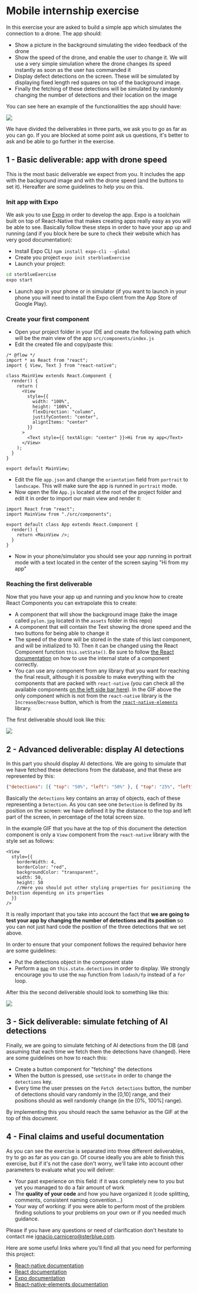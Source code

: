 # Mobile internship exercise

In this exercise your are asked to build a simple app which simulates the connection to a drone. The app should:

- Show a picture in the background simulating the video feedback of the drone
- Show the speed of the drone, and enable the user to change it. We will use a very simple simulation where the drone changes its speed instantly as soon as the user has commanded it
- Display defect detections on the screen. These will be simulated by displaying fixed length red squares on top of the background image.
- Finally the fetching of these detections will be simulated by randomly changing the number of detections and their location on the image

You can see here an example of the functionalities the app should have:

![](assets/mobile-internship-exercise.gif)

We have divided the deliverables in three parts, we ask you to go as far as you can go. If you are blocked at some point ask us questions, it's better to ask and be able to go further in the exercise.

## 1 - Basic deliverable: app with drone speed

This is the most basic deliverable we expect from you. It includes the app with the background image and with the drone speed (and the buttons to set it). Hereafter are some guidelines to help you on this.

### Init app with Expo

We ask you to use [Expo](https://expo.io/learn) in order to develop the app. Expo is a toolchain built on top of React-Native that makes creating apps really easy as you will be able to see. Basically follow these steps in order to have your app up and running (and if you block here be sure to check their website which has very good documentation):

- Install Expo CLI `npm install expo-cli --global`
- Create you project `expo init sterblueExercise`
- Launch your project:

```bash
cd sterblueExercise
expo start
```

- Launch app in your phone or in simulator (if you want to launch in your phone you will need to install the Expo client from the App Store of Google Play).

### Create your first component

- Open your project folder in your IDE and create the following path which will be the main view of the app `src/components/index.js`
- Edit the created file and copy/paste this:

```JS
/* @flow */
import * as React from "react";
import { View, Text } from "react-native";

class MainView extends React.Component {
  render() {
    return (
      <View
        style={{
          width: "100%",
          height: "100%",
          flexDirection: "column",
          justifyContent: "center",
          aligntItems: "center"
        }}
      >
        <Text style={{ textAlign: "center" }}>Hi from my app</Text>
      </View>
    );
  }
}

export default MainView;
```

- Edit the file `app.json` and change the `orientation` field from `portrait` to `landscape`. This will make sure the app is runned in `portrait` mode.
- Now open the file `App.js` located at the root of the project folder and edit it in order to import our main view and render it:

```JS
import React from "react";
import MainView from "./src/components";

export default class App extends React.Component {
  render() {
    return <MainView />;
  }
}
```

- Now in your phone/simulator you should see your app running in portrait mode with a text located in the center of the screen saying "Hi from my app"

### Reaching the first deliverable

Now that you have your app up and running and you know how to create React Components you can extrapolate this to create:

- A component that will show the background image (take the image called `pylon.jpg` located in the `assets` folder in this repo)
- A component that will contain the Text showing the drone speed and the two buttons for being able to change it
- The speed of the drone will be stored in the state of this last component, and will be initialized to 10. Then it can be changed using the React Component function `this.setState()`. Be sure to follow [the React documentation](https://reactjs.org/docs/state-and-lifecycle.html#using-state-correctly) on how to use the internal state of a component correctly.
- You can use any component from any library that you want for reaching the final result, although it is possible to make everything with the components that are packed with `react-native` (you can check all the available components [on the left side bar here](https://facebook.github.io/react-native/docs/getting-started)). In the GIF above the only component which is not from the `react-native` library is the `Increase`/`Decrease` button, which is from the [`react-native-elements`](https://react-native-training.github.io/react-native-elements/docs/overview.html) library.

The first deliverable should look like this:

![](assets/first-deliverable.png)

## 2 - Advanced deliverable: display AI detections

In this part you should display AI detections. We are going to simulate that we have fetched these detections from the database, and that these are represented by this:

```JSON
{"detections": [{ "top": "50%", "left": "50%" }, { "top": "25%", "left": "30%" }, { "top": "60%", "left": "10%" }]}
```

Basically the `detections` key contains an array of objects, each of these representing a `Detection`. As you can see one `Detection` is defined by its position on the screen: we have defined it by the distance to the top and left part of the screen, in percentage of the total screen size.

In the example GIF that you have at the top of this document the detection component is only a `View` component from the `react-native` library with the style set as follows:

```JS
<View
  style={{
    borderWidth: 4,
    borderColor: "red",
    backgroundColor: "transparent",
    width: 50,
    height: 50
    //Here you should put other styling properties for positioning the Detection depending on its properties
  }}
/>
```

It is really important that you take into account the fact that **we are going to test your app by changing the number of detections and its position** so you can not just hard code the position of the three detections that we set above.

In order to ensure that your component follows the required behavior here are some guidelines:

- Put the detections object in the component state
- Perform a [`map`](https://gist.github.com/jfmengels/6b973b69c491375117dc#_mapiteratee-collection) on `this.state.detections` in order to display. We strongly encourage you to use the `map` function from `lodash/fp` instead of a `for` loop.

After this the second deliverable should look to something like this:

![](assets/second-deliverable.png)

## 3 - Sick deliverable: simulate fetching of AI detections

Finally, we are going to simulate fetching of AI detections from the DB (and assuming that each time we fetch them the detections have changed). Here are some guidelines on how to reach this:

- Create a button component for "fetching" the detections
- When the button is pressed, use `setState` in order to change the `detections` key.
- Every time the user presses on the `Fetch detections` button, the number of detections should vary randomly in the [0,10] range, and their positions should as well randomly change (in the [0%, 100%] range).

By implementing this you should reach the same behavior as the GIF at the top of this document.

## 4 - Final claims and useful documentation

As you can see the exercise is separated into three different deliverables, try to go as far as you can go. Of course ideally you are able to finish this exercise, but if it's not the case don't worry, we'll take into account other parameters to evaluate what you will deliver:

- Your past experience on this field: if it was completely new to you but yet you managed to do a fair amount of work
- The **quality of your code** and how you have organized it (code splitting, comments, consistent naming convention...)
- Your way of working: if you were able to perform most of the problem finding solutions to your problems on your own or if you needed much guidance.

Please if you have any questions or need of clarification don't hesitate to contact me [ignacio.carnicero@sterblue.com](mailto:ignacio.carnicero@sterblue.com).

Here are some useful links where you'll find all that you need for performing this project:

- [React-native documentation](https://facebook.github.io/react-native/docs/getting-started)
- [React documentation](https://reactjs.org/docs/getting-started.html)
- [Expo documentation](https://docs.expo.io/versions/latest/)
- [React-native-elements documentation](https://react-native-training.github.io/react-native-elements/docs/overview.html)
